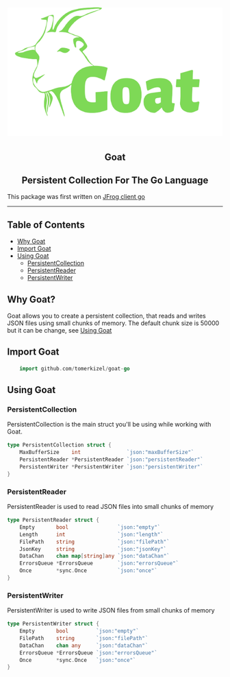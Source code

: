<h1 align="center">
  <img src="./Goat-logo.png" alt="Goat" title="Goat" height="300px" />
</h1>

<h2 align="center"> Goat </h2>
<h2 align="center">Persistent Collection For The Go Language </h2>

<h7 align="center"> This package was first written on <a href="https://github.com/jfrog/jfrog-client-go">JFrog client go</a></h3>

---

## Table of Contents
 - [Why Goat](#why-goat)
 - [Import Goat](#import-goat)
 - [Using Goat](#using-goat)
    - [PersistentCollection](#persistentcollection)
    - [PersistentReader](#persistentreader)
    - [PersistentWriter](#persistentwriter)

## Why Goat?
Goat allows you to create a persistent collection, that reads and writes JSON files using small chunks of memory.
The default chunk size is 50000 but it can be change, see [Using Goat](#using-goat)

## Import Goat

```go
    import github.com/tomerkizel/goat-go
```

## Using Goat

### PersistentCollection
PersistentCollection is the main struct you'll be using while working with Goat.

```go
type PersistentCollection struct {
	MaxBufferSize    int               `json:"maxBufferSize"`
	PersistentReader *PersistentReader `json:"persistentReader"`
	PersistentWriter *PersistentWriter `json:"persistentWriter"`
}
```

### PersistentReader
PersistentReader is used to read JSON files into small chunks of memory

```go
type PersistentReader struct {
	Empty       bool                `json:"empty"`
	Length      int                 `json:"length"`
	FilePath    string              `json:"filePath"`
	JsonKey     string              `json:"jsonKey"`
	DataChan    chan map[string]any `json:"dataChan"`
	ErrorsQueue *ErrorsQueue        `json:"errorsQueue"`
	Once        *sync.Once          `json:"once"`
}
```

### PersistentWriter
PersistentWriter is used to write JSON files from small chunks of memory

```go
type PersistentWriter struct {
	Empty       bool         `json:"empty"`
	FilePath    string       `json:"filePath"`
	DataChan    chan any     `json:"dataChan"`
	ErrorsQueue *ErrorsQueue `json:"errorsQueue"`
	Once        *sync.Once   `json:"once"`
}
```
